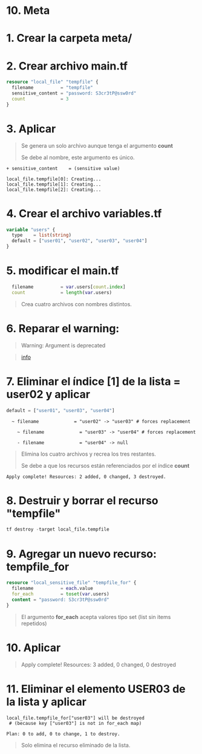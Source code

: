 # 10. Meta <!-- omit in toc -->

# 1. Crear la carpeta meta/

# 2. Crear archivo main.tf

```tf
resource "local_file" "tempfile" {
  filename          = "tempfile"
  sensitive_content = "password: S3cr3tP@ssw0rd"
  count             = 3
}
```

# 3. Aplicar

> Se genera un solo archivo aunque tenga el argumento **count**
>
> Se debe al nombre, este argumento es único.

```vim
+ sensitive_content    = (sensitive value)

local_file.tempfile[0]: Creating...
local_file.tempfile[1]: Creating...
local_file.tempfile[2]: Creating...
```

# 4. Crear el archivo variables.tf
```tf
variable "users" {
  type    = list(string)
  default = ["user01", "user02", "user03", "user04"]
}
```

# 5. modificar el main.tf
```tf
  filename          = var.users[count.index]
  count             = length(var.users)
```

> Crea cuatro archivos con nombres distintos.


# 6. Reparar el warning:
> Warning: Argument is deprecated

> [info](https://registry.terraform.io/providers/hashicorp/local/latest/docs/resources/sensitive_file)



# 7. Eliminar el índice [1] de la lista = user02 y aplicar
```tf
default = ["user01", "user03", "user04"]
```

```vim
  ~ filename             = "user02" -> "user03" # forces replacement

	~ filename             = "user03" -> "user04" # forces replacement

	- filename             = "user04" -> null
```
> Elimina los cuatro archivos y recrea los tres restantes.
>
> Se debe a que los recursos están referenciados por el índice **count**

```
Apply complete! Resources: 2 added, 0 changed, 3 destroyed.
```

# 8. Destruir y borrar el recurso "tempfile"
```tf
tf destroy -target local_file.tempfile
```

# 9. Agregar un nuevo recurso: tempfile_for
```tf
resource "local_sensitive_file" "tempfile_for" {
  filename          = each.value
  for_each          = toset(var.users)
  content = "password: S3cr3tP@ssw0rd"
}
```
> El argumento **for_each** acepta valores tipo set (list sin items repetidos)

# 10. Aplicar
> Apply complete! Resources: 3 added, 0 changed, 0 destroyed

# 11. Eliminar el elemento USER03 de la lista y aplicar
```vim
local_file.tempfile_for["user03"] will be destroyed
 # (because key ["user03"] is not in for_each map)

Plan: 0 to add, 0 to change, 1 to destroy.
```

> Solo elimina el recurso eliminado de la lista.
